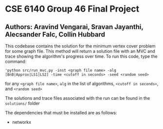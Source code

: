 # CSE 6140 Group 46 Final Project
## Authors: Aravind Vengarai, Sravan Jayanthi, Alecsander Falc, Collin Hubbard

This codebase contains the solution for the minimum vertex cover problem for some graph file. This method will return a solution file with an MVC and trace showing the algorithm's progress over time.
To run this code, type the command:
```
'python src/run_mvc.py -inst <graph file name> -alg [BnB|Approx|LS1|LS2] -time <cutoff in seconds> -seed <random seed>
```
for any `<graph file name>`, `alg` in the list of algorithms,  `<cutoff in seconds>`, and `<random seed>`

The solutions and trace files associated with the run can be found in the `solutions/` folder


The dependencies that must be installed are as follows:
- networkx

